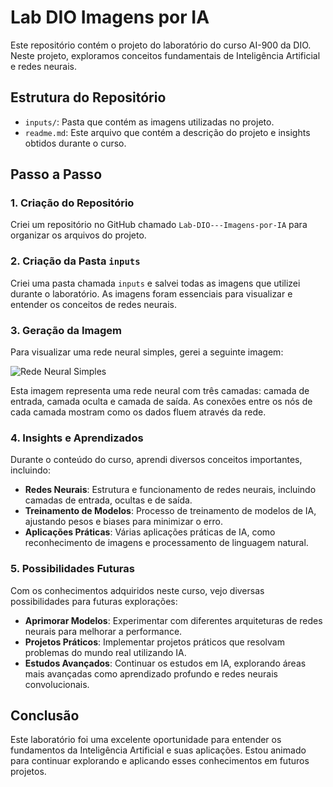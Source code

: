 # Lab DIO Imagens por IA

Este repositório contém o projeto do laboratório do curso AI-900 da DIO. Neste projeto, exploramos conceitos fundamentais de Inteligência Artificial e redes neurais.

## Estrutura do Repositório

- `inputs/`: Pasta que contém as imagens utilizadas no projeto.
- `readme.md`: Este arquivo que contém a descrição do projeto e insights obtidos durante o curso.

## Passo a Passo

### 1. Criação do Repositório

Criei um repositório no GitHub chamado `Lab-DIO---Imagens-por-IA` para organizar os arquivos do projeto.

### 2. Criação da Pasta `inputs`

Criei uma pasta chamada `inputs` e salvei todas as imagens que utilizei durante o laboratório. As imagens foram essenciais para visualizar e entender os conceitos de redes neurais.

### 3. Geração da Imagem

Para visualizar uma rede neural simples, gerei a seguinte imagem:

![Rede Neural Simples](https://github.com/user-attachments/assets/023c90bc-b52a-4308-aaaf-7d9776b48519)


Esta imagem representa uma rede neural com três camadas: camada de entrada, camada oculta e camada de saída. As conexões entre os nós de cada camada mostram como os dados fluem através da rede.

### 4. Insights e Aprendizados

Durante o conteúdo do curso, aprendi diversos conceitos importantes, incluindo:

- **Redes Neurais**: Estrutura e funcionamento de redes neurais, incluindo camadas de entrada, ocultas e de saída.
- **Treinamento de Modelos**: Processo de treinamento de modelos de IA, ajustando pesos e biases para minimizar o erro.
- **Aplicações Práticas**: Várias aplicações práticas de IA, como reconhecimento de imagens e processamento de linguagem natural.

### 5. Possibilidades Futuras

Com os conhecimentos adquiridos neste curso, vejo diversas possibilidades para futuras explorações:

- **Aprimorar Modelos**: Experimentar com diferentes arquiteturas de redes neurais para melhorar a performance.
- **Projetos Práticos**: Implementar projetos práticos que resolvam problemas do mundo real utilizando IA.
- **Estudos Avançados**: Continuar os estudos em IA, explorando áreas mais avançadas como aprendizado profundo e redes neurais convolucionais.

## Conclusão

Este laboratório foi uma excelente oportunidade para entender os fundamentos da Inteligência Artificial e suas aplicações. Estou animado para continuar explorando e aplicando esses conhecimentos em futuros projetos.
